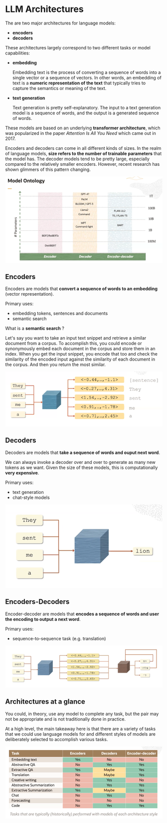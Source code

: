 # LLM Architectures

The are two major architectures for language models:
- **encoders**
- **decoders**

These architectures largely correspond to two different tasks or model capabilities:

- **embedding** 

    Embedding text is the process of converting a sequence of words into a single vector or a sequence of vectors. In other words, an embedding of text is a **numeric representation of the text** that typically tries to capture the semantics or meaning of the text. 

- **text generation**

    Text generation is pretty self-explanatory. The input to a text generation model is a sequence of words, and the output is a generated sequence of words.

These models are based on an underlying **transformer architecture**, which was popularized in the paper *Attention Is All You Need* which came out in 2017.

Encoders and decoders can come in all different kinds of sizes. In the realm of language models, **size refers to the number of trainable parameters** that the model has. The decoder models tend to be pretty large, especially compared to the relatively smaller encoders. However, recent research has shown glimmers of this pattern changing.

![Model Ontology](../images/model_ontology.png)

## Encoders

Encoders are models that **convert a sequence of words to an embedding** (vector representation).

Primary uses:
- embedding tokens, sentences and documents
- semantic search

What is a **semantic search** ? 

Let's say you want to take an input text snippet and retrieve a similar document from a corpus. To accomplish this, you could encode or synonymously embed each document in the corpus and store them in an index. When you get the input snippet, you encode that too and check the similarity of the encoded input against the similarity of each document in the corpus. And then you return the most similar.

![Encoders](../images/encoders.png)

## Decoders

Decoders are models that **take a sequence of words and ouput next word**.

We can always invoke a decoder over and over to generate as many new tokens as we want. Given the size of these models, this is computationally **very expensive**. 

Primary uses:
- text generation
- chat-style models

![Decoders](../images/decoders.png)

## Encoders-Decoders

Encoder-decoder are models that **encodes a sequence of words and user the encoding to output a next word**.

Primary uses:
- sequence-to-sequence task (e.g. translation)

![Encoders-Decoders](../images/encoders-decoders.png)

## Architectures at a glance

You could, in theory, use any model to complete any task, but the pair may not be appropriate and is not traditionally done in practice. 

At a high level, the main takeaway here is that there are a variety of tasks that we could use language models for and different styles of models are deliberately selected to accomplish various tasks.

![Tasks and Architectures](../images/tasks_and_architectures.png)


